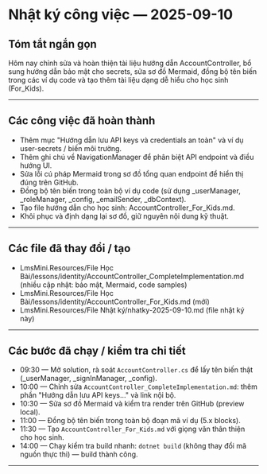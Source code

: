 ﻿# Nhật ký công việc — 2025-09-10

## Tóm tắt ngắn gọn

Hôm nay chỉnh sửa và hoàn thiện tài liệu hướng dẫn AccountController, bổ sung hướng dẫn bảo mật cho secrets, sửa sơ đồ Mermaid, đồng bộ tên biến trong các ví dụ code và tạo thêm tài liệu dạng dễ hiểu cho học sinh (For_Kids).

---

## Các công việc đã hoàn thành

- Thêm mục "Hướng dẫn lưu API keys và credentials an toàn" và ví dụ user-secrets / biến môi trường.
- Thêm ghi chú về NavigationManager để phân biệt API endpoint và điều hướng UI.
- Sửa lỗi cú pháp Mermaid trong sơ đồ tổng quan endpoint để hiển thị đúng trên GitHub.
- Đồng bộ tên biến trong toàn bộ ví dụ code (sử dụng _userManager, _roleManager, _config, _emailSender, _dbContext).
- Tạo file hướng dẫn cho học sinh: AccountController_For_Kids.md.
- Khôi phục và định dạng lại sơ đồ, giữ nguyên nội dung kỹ thuật.

---

## Các file đã thay đổi / tạo

- LmsMini.Resources/File Học Bài/lessons/identity/AccountController_CompleteImplementation.md (nhiều cập nhật: bảo mật, Mermaid, code samples)
- LmsMini.Resources/File Học Bài/lessons/identity/AccountController_For_Kids.md (mới)
- LmsMini.Resources/File Nhật ký/nhatky-2025-09-10.md (file nhật ký này)

---

## Các bước đã chạy / kiểm tra chi tiết

- 09:30 — Mở solution, rà soát `AccountController.cs` để lấy tên biến thật (_userManager, _signInManager, _config).
- 10:00 — Chỉnh sửa `AccountController_CompleteImplementation.md`: thêm phần "Hướng dẫn lưu API keys..." và link nội bộ.
- 10:30 — Sửa sơ đồ Mermaid và kiểm tra render trên GitHub (preview local).
- 11:00 — Đồng bộ tên biến trong toàn bộ đoạn mã ví dụ (5.x blocks).
- 11:30 — Tạo `AccountController_For_Kids.md` với giọng văn thân thiện cho học sinh.
- 14:00 — Chạy kiểm tra build nhanh: `dotnet build` (không thay đổi mã nguồn thực thi) — build thành công.

--- 